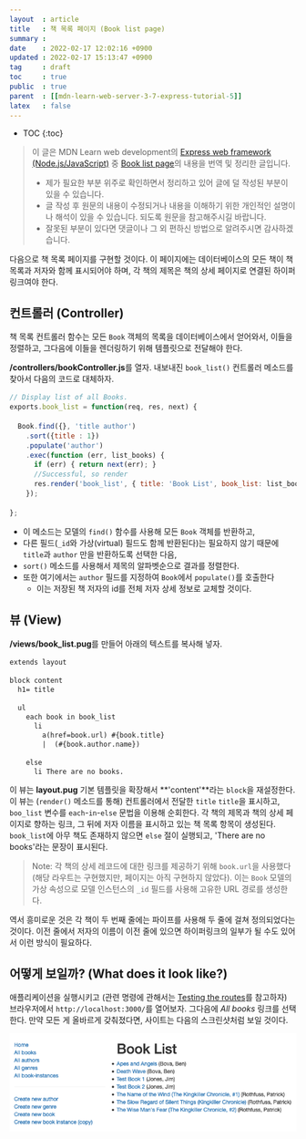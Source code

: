 ```yaml
---
layout  : article
title   : 책 목록 페이지 (Book list page)
summary : 
date    : 2022-02-17 12:02:16 +0900
updated : 2022-02-17 15:13:47 +0900
tag     : draft
toc     : true
public  : true
parent  : [[mdn-learn-web-server-3-7-express-tutorial-5]]
latex   : false
---
```

* TOC
{:toc}

> 이 글은 MDN Learn web development의 [Express web framework (Node.js/JavaScript)](https://developer.mozilla.org/en-US/docs/Learn/Server-side/Express_Nodejs) 중 [Book list page](https://developer.mozilla.org/en-US/docs/Learn/Server-side/Express_Nodejs/Displaying_data/Book_list_page)의 내용을 번역 및 정리한 글입니다.
>
> * 제가 필요한 부분 위주로 확인하면서 정리하고 있어 글에 덜 작성된 부분이 있을 수 있습니다.
> * 글 작성 후 원문의 내용이 수정되거나 내용을 이해하기 위한 개인적인 설명이나 해석이 있을 수 있습니다. 되도록 원문을 참고해주시길 바랍니다.
> * 잘못된 부분이 있다면 댓글이나 그 외 편하신 방법으로 알려주시면 감사하겠습니다.

다음으로 책 목록 페이지를 구현할 것이다. 이 페이지에는 데이터베이스의 모든 책이 책 목록과 저자와 함께 표시되어야 하며, 각 책의 제목은 책의 상세 페이지로 연결된 하이퍼링크여야 한다.

## 컨트롤러 (Controller)

책 목록 컨트롤러 함수는 모든 `Book` 객체의 목록을 데이터베이스에서 얻어와서, 이들을 정렬하고, 그다음에 이들을 렌더링하기 위해 템플릿으로 전달해야 한다.

**/controllers/bookController.js**를 열자. 내보내진 `book_list()` 컨트롤러 메소드를 찾아서 다음의 코드로 대체하자.

```js
// Display list of all Books.
exports.book_list = function(req, res, next) {

  Book.find({}, 'title author')
    .sort({title : 1})
    .populate('author')
    .exec(function (err, list_books) {
      if (err) { return next(err); }
      //Successful, so render
      res.render('book_list', { title: 'Book List', book_list: list_books });
    });

};
```

* 이 메소드는 모델의 `find()` 함수를 사용해 모든 `Book` 객체를 반환하고,
* 다른 필드(`_id`와 가상(virtual) 필드도 함께 반환된다)는 필요하지 않기 때문에 `title`과 `author` 만을 반환하도록 선택한 다음,
* `sort()` 메소드를 사용해서 제목의 알파벳순으로 결과를 정렬한다.
* 또한 여기에서는 `author` 필드를 지정하여 `Book`에서 `populate()`를 호출한다
    * 이는 저장된 책 저자의 id를 전체 저자 상세 정보로 교체할 것이다.

## 뷰 (View)

**/views/book_list.pug**를 만들어 아래의 텍스트를 복사해 넣자.

```pug
extends layout

block content
  h1= title

  ul
    each book in book_list
      li
        a(href=book.url) #{book.title}
        |  (#{book.author.name})

    else
      li There are no books.
```

이 뷰는 **layout.pug** 기본 템플릿을 확장해서 **'content'**라는 `block`을 재설정한다. 이 뷰는 (`render()` 메소드를 통해) 컨트롤러에서 전달한 `title` `title`을 표시하고, `boo_list` 변수를 `each`-`in`-`else` 문법을 이용해 순회한다. 각 책의 제목과 책의 상세 페이지로 향하는 링크, 그 뒤에 저자 이름을 표시하고 있는 책 목록 항목이 생성된다. `book_list`에 아무 책도 존재하지 않으면 `else` 절이 실행되고, 'There are no books'라는 문장이 표시된다.

> Note: 각 책의 상세 레코드에 대한 링크를 제공하기 위해 `book.url`을 사용했다 (해당 라우트는 구현했지만, 페이지는 아직 구현하지 않았다). 이는 `Book` 모델의 가상 속성으로 모델 인스턴스의 `_id` 필드를 사용해 고유한 URL 경로를 생성한다.

역서 흥미로운 것은 각 책이 두 번째 줄에는 파이프를 사용해 두 줄에 걸쳐 정의되었다는 것이다. 이전 줄에서 저자의 이름이 이전 줄에 있으면 하이퍼링크의 일부가 될 수도 있어서 이런 방식이 필요하다.

## 어떻게 보일까? (What does it look like?)

애플리케이션을 실행시키고 (관련 명령에 관해서는 [Testing the routes](https://developer.mozilla.org/en-US/docs/Learn/Server-side/Express_Nodejs/routes#testing_the_routes)를 참고하자) 브라우저에서 `http://localhost:3000/`를 열어보자. 그다음에 *All books* 링크를 선택한다. 만약 모든 게 올바르게 갖춰졌다면, 사이트는 다음의 스크린샷처럼 보일 것이다.

![book list page screenshot](../post-img/mdn-learn-web-server-3-7-5-book-list-page/new_book_list.png)
